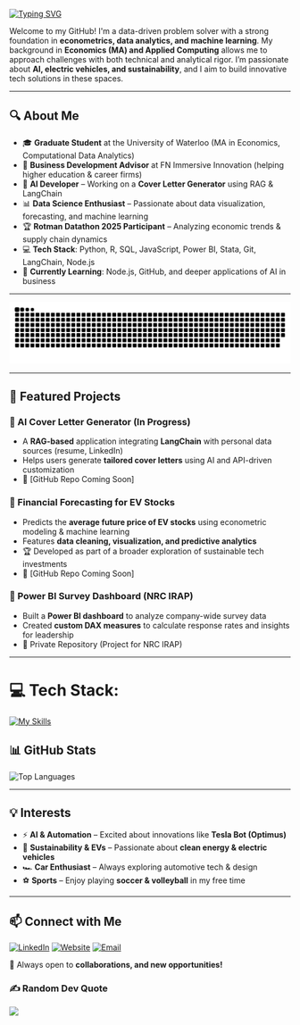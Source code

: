 [![Typing SVG](https://readme-typing-svg.demolab.com/?lines=Hi,+I'm+Andrew+Girgis!;Data+Scientist+|+AI+Enthusiast;Aspiring+Tech+Entrepreneur&height=150&width=1500&font=Press+Start+2P&multiline=true&duration=4000&size=32&repeat=true&pause=500&color=007BFF)](https://git.io/typing-svg)

Welcome to my GitHub! I'm a data-driven problem solver with a strong foundation in **econometrics, data analytics, and machine learning**. My background in **Economics (MA) and Applied Computing** allows me to approach challenges with both technical and analytical rigor. I’m passionate about **AI, electric vehicles, and sustainability**, and I aim to build innovative tech solutions in these spaces.

---

## 🔍 About Me

- 🎓 **Graduate Student** at the University of Waterloo (MA in Economics, Computational Data Analytics)
- 🏢 **Business Development Advisor** at FN Immersive Innovation (helping higher education & career firms)
- 🤖 **AI Developer** – Working on a **Cover Letter Generator** using RAG & LangChain
- 📊 **Data Science Enthusiast** – Passionate about data visualization, forecasting, and machine learning
- 🏆 **Rotman Datathon 2025 Participant** – Analyzing economic trends & supply chain dynamics
- 💻 **Tech Stack**: Python, R, SQL, JavaScript, Power BI, Stata, Git, LangChain, Node.js
- 🌱 **Currently Learning**: Node.js, GitHub, and deeper applications of AI in business

---

<picture>
  <source media="(prefers-color-scheme: dark)" srcset="https://raw.githubusercontent.com/andrew-girgis/andrew-girgis/output/github-snake-dark.svg" />
  <source media="(prefers-color-scheme: light)" srcset="https://raw.githubusercontent.com/andrew-girgis/andrew-girgis/output/github-snake.svg" />
  <img alt="github-snake" src="https://raw.githubusercontent.com/andrew-girgis/andrew-girgis/output/github-snake.svg" />
</picture>

---

## 🚀 Featured Projects

### 🔹 AI Cover Letter Generator (In Progress)
- A **RAG-based** application integrating **LangChain** with personal data sources (resume, LinkedIn)
- Helps users generate **tailored cover letters** using AI and API-driven customization
- 🔗 [GitHub Repo Coming Soon]

### 🔹 Financial Forecasting for EV Stocks
- Predicts the **average future price of EV stocks** using econometric modeling & machine learning
- Features **data cleaning, visualization, and predictive analytics**
- 🏆 Developed as part of a broader exploration of sustainable tech investments
- 🔗 [GitHub Repo Coming Soon]

### 🔹 Power BI Survey Dashboard (NRC IRAP)
- Built a **Power BI dashboard** to analyze company-wide survey data
- Created **custom DAX measures** to calculate response rates and insights for leadership
- 🔗 Private Repository (Project for NRC IRAP)

---

# 💻 Tech Stack:
[![My Skills](https://skillicons.dev/icons?i=py,r,pytorch,tensorflow,sklearn,vscode,latex,js,html,css,wordpress,atom,notion,github,regex,md,matlab,linux,apple,windows&perline=10)](https://skillicons.dev)
<!--
![Python](https://img.shields.io/badge/python-3670A0?style=for-the-badge&logo=python&logoColor=ffdd54) ![R](https://img.shields.io/badge/r-%23276DC3.svg?style=for-the-badge&logo=r&logoColor=white) ![JavaScript](https://img.shields.io/badge/javascript-%23323330.svg?style=for-the-badge&logo=javascript&logoColor=%23F7DF1E) ![Markdown](https://img.shields.io/badge/markdown-%23000000.svg?style=for-the-badge&logo=markdown&logoColor=white) ![HTML5](https://img.shields.io/badge/html5-%23E34F26.svg?style=for-the-badge&logo=html5&logoColor=white) ![CSS3](https://img.shields.io/badge/css3-%231572B6.svg?style=for-the-badge&logo=css3&logoColor=white) ![NPM](https://img.shields.io/badge/NPM-%23CB3837.svg?style=for-the-badge&logo=npm&logoColor=white) ![NodeJS](https://img.shields.io/badge/node.js-6DA55F?style=for-the-badge&logo=node.js&logoColor=white) ![MySQL](https://img.shields.io/badge/mysql-4479A1.svg?style=for-the-badge&logo=mysql&logoColor=white) ![Keras](https://img.shields.io/badge/Keras-%23D00000.svg?style=for-the-badge&logo=Keras&logoColor=white) ![Matplotlib](https://img.shields.io/badge/Matplotlib-%23ffffff.svg?style=for-the-badge&logo=Matplotlib&logoColor=black) ![NumPy](https://img.shields.io/badge/numpy-%23013243.svg?style=for-the-badge&logo=numpy&logoColor=white) ![Pandas](https://img.shields.io/badge/pandas-%23150458.svg?style=for-the-badge&logo=pandas&logoColor=white) ![Plotly](https://img.shields.io/badge/Plotly-%233F4F75.svg?style=for-the-badge&logo=plotly&logoColor=white) ![PyTorch](https://img.shields.io/badge/PyTorch-%23EE4C2C.svg?style=for-the-badge&logo=PyTorch&logoColor=white) ![scikit-learn](https://img.shields.io/badge/scikit--learn-%23F7931E.svg?style=for-the-badge&logo=scikit-learn&logoColor=white) ![Scipy](https://img.shields.io/badge/SciPy-%230C55A5.svg?style=for-the-badge&logo=scipy&logoColor=%white) ![TensorFlow](https://img.shields.io/badge/TensorFlow-%23FF6F00.svg?style=for-the-badge&logo=TensorFlow&logoColor=white) ![GitHub](https://img.shields.io/badge/github-%23121011.svg?style=for-the-badge&logo=github&logoColor=white) ![GitHub Actions](https://img.shields.io/badge/github%20actions-%232671E5.svg?style=for-the-badge&logo=githubactions&logoColor=white)
-->
## 📊 GitHub Stats

<p align="left">
  <img src="https://github-readme-stats.vercel.app/api/top-langs/?username=andrew-girgis&layout=compact&theme=dark" alt="Top Languages"/>
</p>

---

## 💡 Interests

- ⚡ **AI & Automation** – Excited about innovations like **Tesla Bot (Optimus)**
- 🌱 **Sustainability & EVs** – Passionate about **clean energy & electric vehicles**
- 🏎️ **Car Enthusiast** – Always exploring automotive tech & design
- ⚽ **Sports** – Enjoy playing **soccer & volleyball** in my free time

---

## 📫 Connect with Me



[![LinkedIn](https://img.shields.io/badge/LinkedIn-%230077B5.svg?logo=linkedin&logoColor=white)](https://linkedin.com/in/andrewagirgis)
[![Website](https://img.shields.io/badge/website-000000?style=for-the-badge&logo=About.me&logoColor=white)](https://andrew-girgis.com)
[![Email](https://img.shields.io/badge/Email-D14836?logo=gmail&logoColor=white)](mailto:Andrew_girgis@hotmail.com)

🚀 Always open to **collaborations, and new opportunities!**

### ✍️ Random Dev Quote
![](https://quotes-github-readme.vercel.app/api?type=horizontal&theme=radical)
                                                                                              
                                                                                                    
<!--
**Andrew-Girgis/Andrew-Girgis** is a ✨ _special_ ✨ repository because its `README.md` (this file) appears on your GitHub profile.

Here are some ideas to get you started:

- 🔭 I’m currently working on ...
- 🌱 I’m currently learning ...
- 👯 I’m looking to collaborate on ...
- 🤔 I’m looking for help with ...
- 💬 Ask me about ...
- 📫 How to reach me: ...
- 😄 Pronouns: ...
- ⚡ Fun fact: ...
-->

